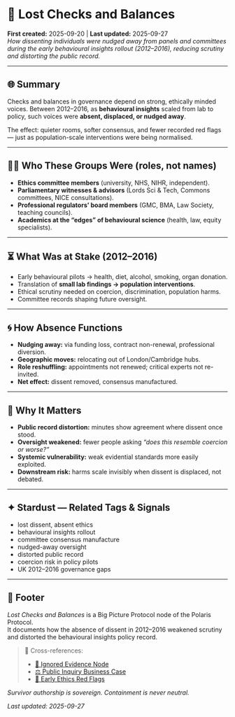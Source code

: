 # 🔬 Lost Checks and Balances  
**First created:** 2025-09-20 | **Last updated:** 2025-09-27  
*How dissenting individuals were nudged away from panels and committees during the early behavioural insights rollout (2012–2016), reducing scrutiny and distorting the public record.*  

---

## 🌐 Summary  
Checks and balances in governance depend on strong, ethically minded voices. Between 2012–2016, as **behavioural insights** scaled from lab to policy, such voices were **absent, displaced, or nudged away**.  

The effect: quieter rooms, softer consensus, and fewer recorded red flags — just as population-scale interventions were being normalised.  

---

## 🧑‍⚖️ Who These Groups Were (roles, not names)  
- **Ethics committee members** (university, NHS, NIHR, independent).  
- **Parliamentary witnesses & advisors** (Lords Sci & Tech, Commons committees, NICE consultations).  
- **Professional regulators’ board members** (GMC, BMA, Law Society, teaching councils).  
- **Academics at the “edges” of behavioural science** (health, law, equity specialists).  

---

## ⏳ What Was at Stake (2012–2016)  
- Early behavioural pilots → health, diet, alcohol, smoking, organ donation.  
- Translation of **small lab findings → population interventions**.  
- Ethical scrutiny needed on coercion, discrimination, population harms.  
- Committee records shaping future oversight.  

---

## 🌀 How Absence Functions  
- **Nudging away:** via funding loss, contract non-renewal, professional diversion.  
- **Geographic moves:** relocating out of London/Cambridge hubs.  
- **Role reshuffling:** appointments not renewed; critical experts not re-invited.  
- **Net effect:** dissent removed, consensus manufactured.  

---

## 🌋 Why It Matters  
- **Public record distortion:** minutes show agreement where dissent once stood.  
- **Oversight weakened:** fewer people asking *“does this resemble coercion or worse?”*  
- **Systemic vulnerability:** weak evidential standards more easily exploited.  
- **Downstream risk:** harms scale invisibly when dissent is displaced, not debated.  

---

## ✦ Stardust — Related Tags & Signals  
- lost dissent, absent ethics  
- behavioural insights rollout  
- committee consensus manufacture  
- nudged-away oversight  
- distorted public record  
- coercion risk in policy pilots  
- UK 2012–2016 governance gaps  

---

## 🏮 Footer  
*Lost Checks and Balances* is a Big Picture Protocol node of the Polaris Protocol.  
It documents how the absence of dissent in 2012–2016 weakened scrutiny and distorted the behavioural insights policy record.  

> 📡 Cross-references:  
> - [🛑 Ignored Evidence Node](../🌀_System_Governance/🛑_ignored_evidence_nudge_2014_2016.md)  
> - [⚖️ Public Inquiry Business Case](../🌀_System_Governance/⚖️_public_inquiry_business_case.md)  
> - [🚨 Early Ethics Red Flags](../🌀_System_Governance/🚨_early_ethics_red_flags.md)  

*Survivor authorship is sovereign. Containment is never neutral.*  

_Last updated: 2025-09-27_  
